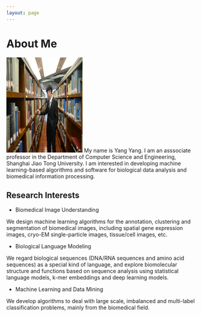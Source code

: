 ```yaml
---
layout: page
---
```


# About Me

<img src="/images/photo.JPG" class="floatpic" width="200" height="250">
My name is Yang Yang.  I am an asssociate professor in the Department of Computer Science and Engineering, Shanghai Jiao Tong University.
I am interested in developing machine learning-based algorithms and software for biological data analysis and biomedical information processing. 

## Research Interests

- Biomedical Image Understanding

We design machine learning algorithms for the annotation, clustering and segmentation of biomedical images, including spatial gene expression images, cryo-EM single-particle images, tissue/cell images, etc.  


- Biological Language Modeling

We regard biological sequences (DNA/RNA sequences and amino acid sequences) as a special kind of language, and explore biomolecular structure and functions based on sequence analysis using statistical language models, k-mer embeddings and deep learning models.   


- Machine Learning and Data Mining

We develop algorithms to deal with large scale, imbalanced and multi-label classification problems, mainly from the biomedical field.
